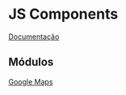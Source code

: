 # JS Components

[Documentação](https://github.com/voltsdigital/js-components/wiki)

## Módulos

[Google Maps](https://github.com/voltsdigital/js-components/wiki/Google-Maps)
